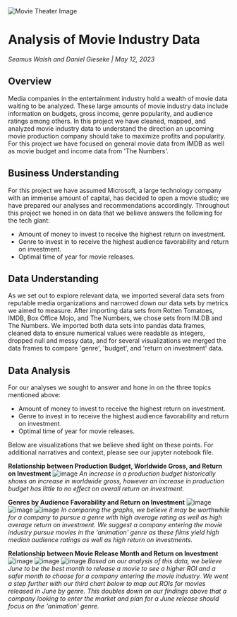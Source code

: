 <img src="https://cdn.vox-cdn.com/thumbor/Fn2qg306W4dh576tSywvouR7XbY=/0x0:8256x5504/1820x1213/filters:focal(3468x2092:4788x3412):format(webp)/cdn.vox-cdn.com/uploads/chorus_image/image/72005089/1243093587.0.jpg" alt="Movie Theater Image" title="Movie Theater Image">

# Analysis of Movie Industry Data

*Seamus Walsh and Daniel Gieseke  |  May 12, 2023*

## Overview
Media companies in the entertainment industry hold a wealth of movie data waiting to be analyzed.  These large amounts of movie industry data include information on budgets, gross income, genre popularity, and audience ratings among others.  In this project we have cleaned, mapped, and analyzed movie industry data to understand the direction an upcoming movie production company should take to maximize profits and popularity.  For this project we have focused on general movie data from IMDB as well as movie budget and income data from 'The Numbers'.

## Business Understanding
For this project we have assumed Microsoft, a large technology company with an immense amount of capital, has decided to open a movie studio; we have prepared our analyses and recommendations accordingly.  Throughout this project we honed in on data that we believe answers the following for the tech giant:
<ul>
  <li>Amount of money to invest to receive the highest return on investment.</li>
  <li>Genre to invest in to receive the highest audience favorability and return on investment.</li>
  <li>Optimal time of year for movie releases.</li>
</ul>

## Data Understanding
As we set out to explore relevant data, we imported several data sets from reputable media organizations and narrowed down our data sets by metrics we aimed to measure.  After importing data sets from Rotten Tomatoes, IMDB, Box Office Mojo, and The Numbers, we chose sets from IM.DB and The Numbers.  We imported both data sets into pandas data frames, cleaned data to ensure numerical values were readable as integers, dropped null and messy data, and for several visualizations we merged the data frames to compare 'genre', 'budget', and 'return on investment' data.

## Data Analysis
For our analyses we sought to answer and hone in on the three topics mentioned above:
<ul>
  <li>Amount of money to invest to receive the highest return on investment.</li>
  <li>Genre to invest in to receive the highest audience favorability and return on investment.</li>
  <li>Optimal time of year for movie releases.</li>
</ul>

Below are visualizations that we believe shed light on these points.  For additional narratives and context, please see our jupyter notebook file.


**Relationship between Production Budget, Worldwide Gross, and Return on Investment**
![image](https://github.com/DGieseke/Exploratory-Data-Analysis-Using-Movie-Data/assets/130595612/b6cde90d-de0f-4b3e-966e-e1247264852d)
*An increase in a production budget historically shows an increase in worldwide gross, however an increase in production budget has little to no effect on overall return on investment.*


**Genres by Audience Favorability and Return on Investment**
![image](https://github.com/DGieseke/Exploratory-Data-Analysis-Using-Movie-Data/assets/130595612/8d2e2f57-a72c-4e00-8c29-d859c3f3c33c)
![image](https://github.com/DGieseke/Exploratory-Data-Analysis-Using-Movie-Data/assets/130595612/5ab83df7-8517-489f-984d-efb9ba2b2f36)
![image](https://github.com/DGieseke/Exploratory-Data-Analysis-Using-Movie-Data/assets/130595612/ff4e156e-e4ed-456f-ad32-3e8d3bcd7238)
*In comparing the graphs, we believe it may be worthwhile for a company to pursue a genre with high average rating as well as high average return on investment. We suggest a company entering the movie industry pursue movies in the 'animation' genre as these films yield high median audience ratings as well as high return on investments.*

**Relationship between Movie Release Month and Return on Investment**
![image](https://github.com/DGieseke/Exploratory-Data-Analysis-Using-Movie-Data/assets/130595612/4369357c-9d50-4bc3-ba42-e4d0465d37b9)
![image](https://github.com/DGieseke/Exploratory-Data-Analysis-Using-Movie-Data/assets/130595612/dd7a356b-e378-4a03-88b4-5b4d9ddcb934)
![image](https://github.com/DGieseke/Exploratory-Data-Analysis-Using-Movie-Data/assets/130595612/f85f9fe9-e835-4ffc-bcd5-7b88f28d0958)
*Based on our analysis of this data, we believe June to be the best month to release a movie to see a higher ROI and a safer month to choose for a company entering the movie industry. We went a step further with our third chart below to map out ROIs for movies released in June by genre. This doubles down on our findings above that a company looking to enter the market and plan for a June release should focus on the 'animation' genre.*






